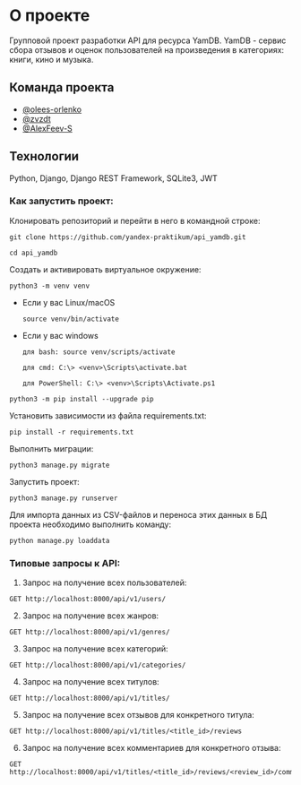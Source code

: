 
# О проекте

Групповой проект разработки API для ресурса YamDB.
YamDB - сервис сбора отзывов и оценок пользователей на произведения в категориях: книги, кино и музыка.


## Команда проекта

- [@olees-orlenko](https://github.com/olees-orlenko)
- [@zvzdt](https://github.com/zvzdt)
- [@AlexFeev-S](https://github.com/AlexFeev-S)



## Технологии

Python, Django, Django REST Framework, SQLite3, JWT



### Как запустить проект:

Клонировать репозиторий и перейти в него в командной строке:

```
git clone https://github.com/yandex-praktikum/api_yamdb.git

```

```
cd api_yamdb
```

Cоздать и активировать виртуальное окружение:

```
python3 -m venv venv
```

* Если у вас Linux/macOS

    ```
    source venv/bin/activate
    ```

* Если у вас windows

    ```
    для bash: source venv/scripts/activate
    ```
    ```
    для cmd: C:\> <venv>\Scripts\activate.bat
    ```
    ```
    для PowerShell: C:\> <venv>\Scripts\Activate.ps1
    ```

```
python3 -m pip install --upgrade pip
```

Установить зависимости из файла requirements.txt:

```
pip install -r requirements.txt
```

Выполнить миграции:

```
python3 manage.py migrate
```

Запустить проект:

```
python3 manage.py runserver
```

Для импорта данных из СSV-файлов и переноса этих данных в БД проекта
необходимо выполнить команду:

```
python manage.py loaddata
```

### Типовые запросы к API:

1. Запрос на получение всех пользователей:

```
GET http://localhost:8000/api/v1/users/
```
2. Запрос на получение всех жанров:

```
GET http://localhost:8000/api/v1/genres/
```
3. Запрос на получение всех категорий:

```
GET http://localhost:8000/api/v1/categories/
```
4. Запрос на получение всех титулов:

```
GET http://localhost:8000/api/v1/titles/
```
5. Запрос на получение всех отзывов для конкретного титула:

```
GET http://localhost:8000/api/v1/titles/<title_id>/reviews
```
6. Запрос на получение всех комментариев для конкретного отзыва:

```
GET http://localhost:8000/api/v1/titles/<title_id>/reviews/<review_id>/comments
```
